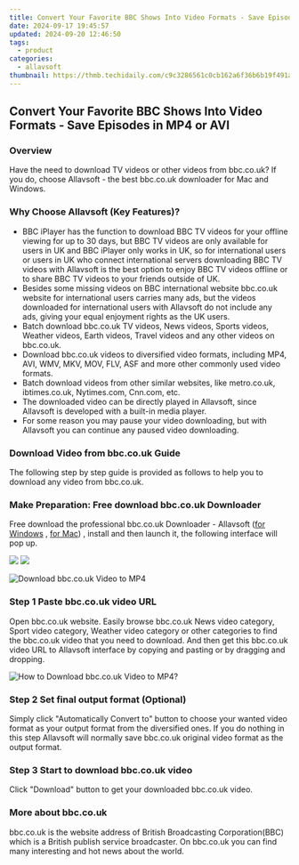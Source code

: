 ```yaml
---
title: Convert Your Favorite BBC Shows Into Video Formats - Save Episodes in MP4 or AVI
date: 2024-09-17 19:45:57
updated: 2024-09-20 12:46:50
tags:
  - product
categories:
  - allavsoft
thumbnail: https://thmb.techidaily.com/c9c3286561c0cb162a6f36b6b19f491a65ddd3daf244f3f3d4ecee0cf92b0349.jpg
---
```


## Convert Your Favorite BBC Shows Into Video Formats - Save Episodes in MP4 or AVI

### Overview

Have the need to download TV videos or other videos from bbc.co.uk? If you do, choose Allavsoft - the best bbc.co.uk downloader for Mac and Windows.

### Why Choose Allavsoft (Key Features)?

* BBC iPlayer has the function to download BBC TV videos for your offline viewing for up to 30 days, but BBC TV videos are only available for users in UK and BBC iPlayer only works in UK, so for international users or users in UK who connect international servers downloading BBC TV videos with Allavsoft is the best option to enjoy BBC TV videos offline or to share BBC TV videos to your friends outside of UK.
* Besides some missing videos on BBC international website bbc.co.uk website for international users carries many ads, but the videos downloaded for international users with Allavsoft do not include any ads, giving your equal enjoyment rights as the UK users.
* Batch download bbc.co.uk TV videos, News videos, Sports videos, Weather videos, Earth videos, Travel videos and any other videos on bbc.co.uk.
* Download bbc.co.uk videos to diversified video formats, including MP4, AVI, WMV, MKV, MOV, FLV, ASF and more other commonly used video formats.
* Batch download videos from other similar websites, like metro.co.uk, ibtimes.co.uk, Nytimes.com, Cnn.com, etc.
* The downloaded video can be directly played in Allavsoft, since Allavsoft is developed with a built-in media player.
* For some reason you may pause your video downloading, but with Allavsoft you can continue any paused video downloading.

### Download Video from bbc.co.uk Guide

The following step by step guide is provided as follows to help you to download any video from bbc.co.uk.

### Make Preparation: Free download bbc.co.uk Downloader

Free download the professional bbc.co.uk Downloader - Allavsoft ([for Windows](https://tools.techidaily.com/allavsoft/products/) , [for Mac](https://tools.techidaily.com/allavsoft/products/)) , install and then launch it, the following interface will pop up.

[![](https://www.allavsoft.com/how-to/../images/how-to/free-download-win.jpg)](https://tools.techidaily.com/allavsoft/products/) [![](https://www.allavsoft.com/how-to/../images/how-to/free-download-mac.jpg)](https://tools.techidaily.com/allavsoft/products/)

![Download bbc.co.uk Video to MP4](https://www.allavsoft.com/how-to/../images/allavsoft/screen-shot-600.jpg)

### Step 1 Paste bbc.co.uk video URL

Open bbc.co.uk website. Easily browse bbc.co.uk News video category, Sport video category, Weather video category or other categories to find the bbc.co.uk video that you need to download. And then get this bbc.co.uk video URL to Allavsoft interface by copying and pasting or by dragging and dropping.

![How to Download bbc.co.uk Video to MP4?](https://www.allavsoft.com/how-to/../images/how-to/download-rtmp-video/download-rtmp-video.jpg)

### Step 2 Set final output format (Optional)

Simply click "Automatically Convert to" button to choose your wanted video format as your output format from the diversified ones. If you do nothing in this step Allavsoft will normally save bbc.co.uk original video format as the output format.

### Step 3 Start to download bbc.co.uk video

Click "Download" button to get your downloaded bbc.co.uk video.

### More about bbc.co.uk

bbc.co.uk is the website address of British Broadcasting Corporation(BBC) which is a British publish service broadcaster. On bbc.co.uk you can find many interesting and hot news about the world.

<ins class="adsbygoogle"
     style="display:block"
     data-ad-format="autorelaxed"
     data-ad-client="ca-pub-7571918770474297"
     data-ad-slot="1223367746"></ins>



<ins class="adsbygoogle"
     style="display:block"
     data-ad-client="ca-pub-7571918770474297"
     data-ad-slot="8358498916"
     data-ad-format="auto"
     data-full-width-responsive="true"></ins>
